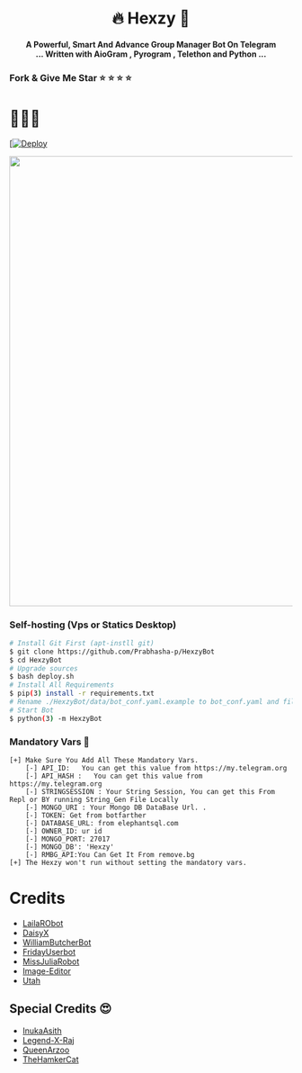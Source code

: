 
<h1 align="center"> <b>🔥 Hexzy 🙈</b>

<h4 align="center">A Powerful, Smart And Advance  Group Manager Bot On Telegram <br> ... Written with AioGram , Pyrogram , Telethon and Python  ...</h4>

### Fork & Give Me Star ⭐️ ⭐️ ⭐️ ⭐️ 
# 🤩🤩🤩
[[![Deploy](https://www.herokucdn.com/deploy/button.svg)](https://heroku.com/deploy?template=https://github.com/prabhasha-p/HexzyBot)

<p align="center"><a href="https://t.me/HitechRocket"><img src="https://telegra.ph/file/b41dfb16ec665a841f884.png" width="800"></a></p>

### Self-hosting  (Vps or Statics Desktop)
```sh
# Install Git First (apt-instll git)
$ git clone https://github.com/Prabhasha-p/HexzyBot
$ cd HexzyBot
# Upgrade sources
$ bash deploy.sh
# Install All Requirements 
$ pip(3) install -r requirements.txt
# Rename ./HexzyBot/data/bot_conf.yaml.example to bot_conf.yaml and fill
# Start Bot 
$ python(3) -m HexzyBot
```

### Mandatory Vars 📒
```
[+] Make Sure You Add All These Mandatory Vars. 
    [-] API_ID:   You can get this value from https://my.telegram.org
    [-] API_HASH :   You can get this value from https://my.telegram.org
    [-] STRINGSESSION : Your String Session, You can get this From Repl or BY running String_Gen File Locally
    [-] MONGO_URI : Your Mongo DB DataBase Url. .
    [-] TOKEN: Get from botfarther
    [-] DATABASE_URL: from elephantsql.com
    [-] OWNER_ID: ur id
    [-] MONGO_PORT: 27017
    [-] MONGO_DB': 'Hexzy'
    [-] RMBG_API:You Can Get It From remove.bg 
[+] The Hexzy won't run without setting the mandatory vars.
```

#  Credits

 - [LailaRObot](https://github.com/QueenArzoo/LaylaRobot)
 - [DaisyX](https://gitlab.com/TeamDaisyX/DaisyX)
 - [WilliamButcherBot](https://github.com/thehamkercat/WilliamButcherBot)
 - [FridayUserbot](https://github.com/DevsExpo/FridayUserbot)
 - [MissJuliaRobot](https://github.com/MissJuliaRobot/MissJuliaRobot)
 - [Image-Editor](https://github.com/TroJanzHEX/Image-Editor/)
 - [Utah](https://github.com/minatouzuki/utah)

## Special Credits 😍
- [InukaAsith](github.com/inukaasith)
- [Legend-X-Raj](github.com/LegendX-Raj)
- [QueenArzoo](github.com/QueenArzoo)
- [TheHamkerCat](github.com/thehamkercat)

